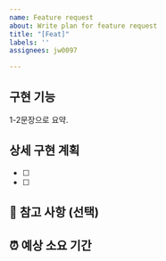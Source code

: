 ```yaml
---
name: Feature request
about: Write plan for feature request
title: "[Feat]"
labels: ''
assignees: jw0097

---
```


## 구현 기능

1-2문장으로 요약.

## 상세 구현 계획

- [ ]
- [ ]

## 🔆 참고 사항 (선택)

## ⏰ 예상 소요 기간
